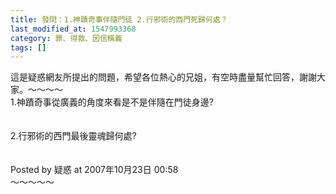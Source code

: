 ```yaml
---
title: 發問：1.神蹟奇事伴隨門徒 2.行邪術的西門死歸何處？
last_modified_at: 1547993368
category: 罪、得救、因信稱義
tags: []
---
```


這是疑惑網友所提出的問題，希望各位熱心的兄姐，有空時盡量幫忙回答，謝謝大家。<!--more-->～～～～<br>1.神蹟奇事從廣義的角度來看是不是伴隨在門徒身邊?<br><br><br>2.行邪術的西門最後靈魂歸何處?<br><br><br>Posted by 疑惑 at 2007年10月23日 00:58 <br>～～～～～<br><br>
